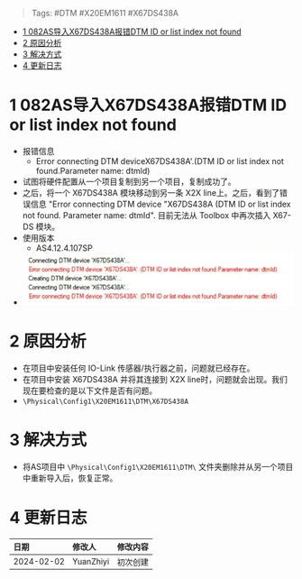 > Tags: #DTM #X20EM1611 #X67DS438A

- [1 082AS导入X67DS438A报错DTM ID or list index not found](#1%20082AS%E5%AF%BC%E5%85%A5X67DS438A%E6%8A%A5%E9%94%99DTM%20ID%20or%20list%20index%20not%20found)
- [2 原因分析](#2%20%E5%8E%9F%E5%9B%A0%E5%88%86%E6%9E%90)
- [3 解决方式](#3%20%E8%A7%A3%E5%86%B3%E6%96%B9%E5%BC%8F)
- [4 更新日志](#4%20%E6%9B%B4%E6%96%B0%E6%97%A5%E5%BF%97)

# 1 082AS导入X67DS438A报错DTM ID or list index not found

- 报错信息
    - Error connecting DTM deviceX67DS438A'.(DTM ID or list index not found.Parameter name: dtmld)
- 试图将硬件配置从一个项目复制到另一个项目，复制成功了。
- 之后，将一个 X67DS438A 模块移动到另一条 X2X line上。之后，看到了错误信息 "Error connecting DTM device "X67DS438A (DTM ID or list index not found. Parameter name: dtmId". 目前无法从 Toolbox 中再次插入 X67-DS 模块。
- 使用版本
    - AS4.12.4.107SP
- ![](FILES/082AS导入X67DS438A报错DTM%20ID%20or%20list%20index%20not%20found/image-20240202221453661.png)

# 2 原因分析

- 在项目中安装任何 IO-Link 传感器/执行器之前，问题就已经存在。
- 在项目中安装 X67DS438A 并将其连接到 X2X line时，问题就会出现。我们现在要检查的是以下文件是否有问题。
- `\Physical\Config1\X20EM1611\DTM\X67DS438A`

# 3 解决方式

- 将AS项目中 `\Physical\Config1\X20EM1611\DTM\` 文件夹删除并从另一个项目中重新导入后，恢复正常。

# 4 更新日志

| 日期     | 修改人     | 修改内容     |
|:-----|:-----|:-----|
| 2024-02-02     | YuanZhiyi     | 初次创建     |
